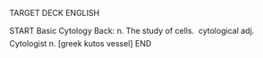 TARGET DECK
ENGLISH

START
Basic
Cytology
Back: n. The study of cells.  cytological adj. Cytologist n. [greek kutos vessel]
END
